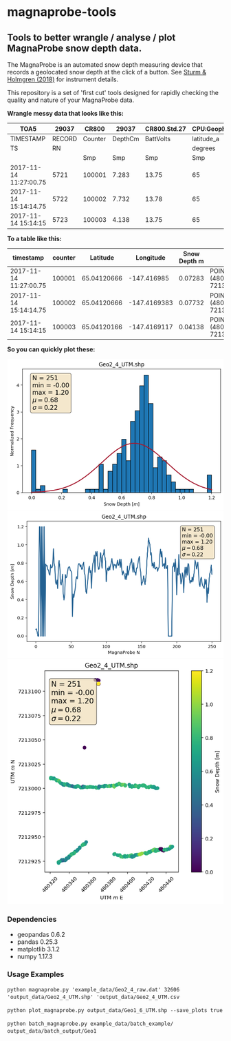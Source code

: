 # magnaprobe-tools
## Tools to better wrangle / analyse / plot MagnaProbe snow depth data.

The MagnaProbe is an automated snow depth measuring device that records a geolocated snow depth at the click of a button. See [Sturm & Holmgren (2018)](https://doi.org/10.1029/2018WR023559) for instrument details.

This repository is a set of 'first cut' tools designed for rapidly checking the quality and nature of your MagnaProbe data. 

**Wrangle messy data that looks like this:**

| TOA5 | 29037 | CR800 | 29037 | CR800.Std.27 | CPU:Geophys2_GPSProbe.CR8 | 60528 | OperatorView |  |  |  |  |  |  |  |  |  |  |  |  |  |  |
|------------------------|--------|---------|---------|--------------|---------------------------|------------|--------------|-------------|-------------|-----------------|------|-----------|------------|---------------|----------------|-------|------------|-----------|---------|---------|--------------|
| TIMESTAMP | RECORD | Counter | DepthCm | BattVolts | latitude_a | latitude_b | Longitude_a | Longitude_b | fix_quality | nmbr_satellites | HDOP | altitudeB | DepthVolts | LatitudeDDDDD | LongitudeDDDDD | month | dayofmonth | hourofday | minutes | seconds | microseconds |
| TS | RN |  |  |  | degrees | minutes | degrees | minutes | unitless |  |  |  |  |  |  |  |  |  |  |  |  |
|  |  | Smp | Smp | Smp | Smp | Smp | Smp | Smp | Smp | Smp | Smp | Smp | Smp | Smp | Smp | Smp | Smp | Smp | Smp | Smp | Smp |
| 2017-11-14 11:27:00.75 | 5721 | 100001 | 7.283 | 13.75 | 65 | 2.4724 | -147 | -25.0191 | 1 | 5 | 1.7 | 723.9 | 0.48 | 0.04120666 | -0.416985 | 11 | 14 | 11 | 27 | 0 | 750000 |
| 2017-11-14 15:14:14.75 | 5722 | 100002 | 7.732 | 13.78 | 65 | 2.4724 | -147 | -25.0163 | 1 | 5 | 1.7 | 723.1 | 0.51 | 0.04120666 | -0.4169383 | 11 | 14 | 15 | 14 | 14 | 750000 |
| 2017-11-14 15:14:15 | 5723 | 100003 | 4.138 | 13.75 | 65 | 2.4721 | -147 | -25.0147 | 1 | 9 | 0.9 | 729.4 | 0.28 | 0.04120166 | -0.4169117 | 11 | 14 | 15 | 14 | 15 | 0 |


**To a table like this:**

| timestamp | counter | Latitude | Longitude | Snow Depth m | geometry |
|------------------------|---------|-------------|--------------|--------------|---------------------------------------------|
| 2017-11-14 11:27:00.75 | 100001 | 65.04120666 | -147.416985 | 0.07283 | POINT (480366.7874728901 7213111.766199158) |
| 2017-11-14 15:14:14.75 | 100002 | 65.04120666 | -147.4169383 | 0.07732 | POINT (480368.9862584753 7213111.751691903) |
| 2017-11-14 15:14:15 | 100003 | 65.04120166 | -147.4169117 | 0.04138 | POINT (480370.2349955766 7213111.186195726) |


**So you can quickly plot these:**

![Geo24hist](output_data/Geo2_4_UTM_histogram.png)
![Geo24line](output_data/Geo2_4_UTM_line_plot.png)
![Geo24map](output_data/Geo2_4_UTM_depth_map.png)


### Dependencies
* geopandas 0.6.2
* pandas 0.25.3
* matplotlib 3.1.2
* numpy 1.17.3

### Usage Examples
``python magnaprobe.py 'example_data/Geo2_4_raw.dat' 32606 'output_data/Geo2_4_UTM.shp' 'output_data/Geo2_4_UTM.csv``

``python plot_magnaprobe.py output_data/Geo1_6_UTM.shp --save_plots true``

``python batch_magnaprobe.py example_data/batch_example/ output_data/batch_output/Geo1``






